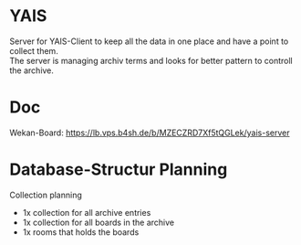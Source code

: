 YAIS
=============
Server for YAIS-Client to keep all the data in one place and have a point to collect them.  
The server is managing archiv terms and looks for better pattern to controll the archive.


Doc
=============
Wekan-Board:
    https://lb.vps.b4sh.de/b/MZECZRD7Xf5tQGLek/yais-server
    
    
Database-Structur Planning
=============
Collection planning
- 1x collection for all archive entries
- 1x collection for all boards in the archive
- 1x rooms that holds the boards
    

